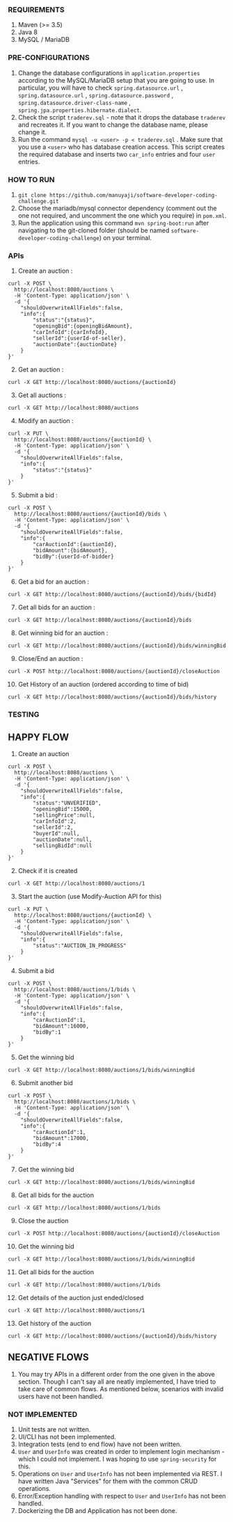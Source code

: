 ### REQUIREMENTS
1. Maven (>= 3.5)
2. Java 8
3. MySQL / MariaDB 

### PRE-CONFIGURATIONS
1. Change the database configurations in `application.properties` according to the MySQL/MariaDB setup that you are going to use. In particular, you will have to check `spring.datasource.url` , `spring.datasource.url` , `spring.datasource.password` , `spring.datasource.driver-class-name` , `spring.jpa.properties.hibernate.dialect`. 
2. Check the script `traderev.sql` - note that it drops the database `traderev` and recreates it. If you want to change the database name, please change it. 
3. Run the command `mysql -u <user> -p < traderev.sql` . Make sure that you use a `<user>` who has database creation access. This script creates the required database and inserts two `car_info` entries and four `user` entries. 
 
### HOW TO RUN
1. `git clone https://github.com/manuyaji/software-developer-coding-challenge.git`
2. Choose the mariadb/mysql connector dependency (comment out the one not required, and uncomment the one which you require) in `pom.xml`.
3. Run the application using this command `mvn spring-boot:run` after navigating to the git-cloned folder (should be named `software-developer-coding-challenge`) on your terminal. 

### APIs 
1. Create an auction : 
```
curl -X POST \
  http://localhost:8080/auctions \
  -H 'Content-Type: application/json' \
  -d '{
	"shouldOverwriteAllFields":false,
	"info":{
		"status":"{status}",
		"openingBid":{openingBidAmount},
		"carInfoId":{carInfoId},
		"sellerId":{userId-of-seller},
		"auctionDate":{auctionDate}
	}
}'
```
2. Get an auction : 
```
curl -X GET http://localhost:8080/auctions/{auctionId}
```
3. Get all auctions : 
```
curl -X GET http://localhost:8080/auctions
```
4. Modify an auction : 
```
curl -X PUT \
  http://localhost:8080/auctions/{auctionId} \
  -H 'Content-Type: application/json' \
  -d '{
	"shouldOverwriteAllFields":false,
	"info":{
		"status":"{status}"
	}
}'
```
5. Submit a bid : 
```
curl -X POST \
  http://localhost:8080/auctions/{auctionId}/bids \
  -H 'Content-Type: application/json' \
  -d '{
	"shouldOverwriteAllFields":false,
	"info":{
		"carAuctionId":{auctionId},
		"bidAmount":{bidAmount},
		"bidBy":{userId-of-bidder}
	}
}'
```
6. Get a bid for an auction : 
```
curl -X GET http://localhost:8080/auctions/{auctionId}/bids/{bidId} 
```
7. Get all bids for an auction : 
```
curl -X GET http://localhost:8080/auctions/{auctionId}/bids 
```
8. Get winning bid for an auction : 
```
curl -X GET http://localhost:8080/auctions/{auctionId}/bids/winningBid
```
9. Close/End an auction :  
```
curl -X POST http://localhost:8080/auctions/{auctionId}/closeAuction 
```
10. Get History of an auction (ordered according to time of bid)
```
curl -X GET http://localhost:8080/auctions/{auctionId}/bids/history 
```

### TESTING
## HAPPY FLOW
1. Create an auction
```
curl -X POST \
  http://localhost:8080/auctions \
  -H 'Content-Type: application/json' \
  -d '{
	"shouldOverwriteAllFields":false,
	"info":{
		"status":"UNVERIFIED",
		"openingBid":15000,
		"sellingPrice":null,
		"carInfoId":2,
		"sellerId":2,
		"buyerId":null,
		"auctionDate":null,
		"sellingBidId":null
	}
}'
```
2. Check if it is created
```
curl -X GET http://localhost:8080/auctions/1
```
3. Start the auction (use Modify-Auction API for this)
```
curl -X PUT \
  http://localhost:8080/auctions/{auctionId} \
  -H 'Content-Type: application/json' \
  -d '{
	"shouldOverwriteAllFields":false,
	"info":{
		"status":"AUCTION_IN_PROGRESS"
	}
}'
```
4. Submit a bid
```
curl -X POST \
  http://localhost:8080/auctions/1/bids \
  -H 'Content-Type: application/json' \
  -d '{
	"shouldOverwriteAllFields":false,
	"info":{
		"carAuctionId":1,
		"bidAmount":16000,
		"bidBy":1
	}
}'
```
5. Get the winning bid
```
curl -X GET http://localhost:8080/auctions/1/bids/winningBid
```
6. Submit another bid
```
curl -X POST \
  http://localhost:8080/auctions/1/bids \
  -H 'Content-Type: application/json' \
  -d '{
	"shouldOverwriteAllFields":false,
	"info":{
		"carAuctionId":1,
		"bidAmount":17000,
		"bidBy":4
	}
}'
```
7. Get the winning bid
```
curl -X GET http://localhost:8080/auctions/1/bids/winningBid
```
8. Get all bids for the auction
```
curl -X GET http://localhost:8080/auctions/1/bids 
```
9. Close the auction
```
curl -X POST http://localhost:8080/auctions/{auctionId}/closeAuction 
```
10. Get the winning bid
```
curl -X GET http://localhost:8080/auctions/1/bids/winningBid
```
11. Get all bids for the auction
```
curl -X GET http://localhost:8080/auctions/1/bids 
```
12. Get details of the auction just ended/closed
```
curl -X GET http://localhost:8080/auctions/1
```
13. Get history of the auction
```
curl -X GET http://localhost:8080/auctions/{auctionId}/bids/history 
```

## NEGATIVE FLOWS
1. You may try APIs in a different order from the one given in the above section. Though I can't say all are neatly implemented, I have tried to take care of common flows. As mentioned below, scenarios with invalid users have not been handled. 


### NOT IMPLEMENTED
1. Unit tests are not written.
2. UI/CLI has not been implemented.
3. Integration tests (end to end flow) have not been written. 
4. `User` and `UserInfo` was created in order to implement login mechanism - which I could not implement. I was hoping to use `spring-security` for this. 
5. Operations on `User` and `UserInfo` has not been implemented via REST. I have written Java "Services" for them with the common CRUD operations. 
6. Error/Exception handling with respect to `User` and `UserInfo` has not been handled. 
7. Dockerizing the DB and Application has not been done.
